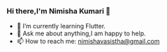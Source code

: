 ### Hi there,I'm Nimisha Kumari 👋

- 🌱 I’m currently learning Flutter. 
- 💬 Ask me about anything,I am happy to help.
- 📫 How to reach me: nimishavasistha@gmail.com

